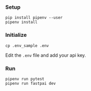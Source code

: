 ### Setup

```shell
pip install pipenv --user
pipenv install
```

### Initialize

```shell
cp .env_sample .env
```

Edit the `.env` file and add your api key.

### Run

```shell
pipenv run pytest
pipenv run fastpai dev
```
